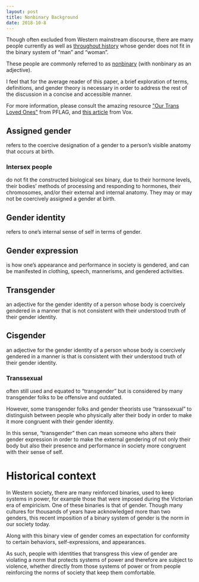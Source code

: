 ```yaml
---
layout: post
title: Nonbinary Background
date: 2018-10-8
---
```


Though often excluded from Western mainstream discourse, there are many people currently as well as [throughout history](http://bilerico.lgbtqnation.com/2008/02/transgender_history_trans_expression_in.php) whose gender does not fit in the binary system of “man” and “woman”.

These people are commonly referred to as [nonbinary](https://www.teenvogue.com/story/9-things-people-get-wrong-about-being-non-binary) (with nonbinary as an adjective). 

I feel that for the average reader of this paper, a brief exploration of terms, definitions, and gender theory is necessary in order to address the rest of the discussion in a concise and accessible manner.

For more information, please consult the amazing resource ["Our Trans Loved Ones"](https://www.pflag.org/sites/default/files/Our%20Trans%20Loved%20Ones.pdf) from PFLAG, and [this article](https://www.vox.com/2015/4/24/8483561/transgender-gender-identity-expression) from Vox.

## Assigned gender
refers to the coercive designation of a gender to a person’s visible anatomy that occurs at birth.

### Intersex people
do not fit the constructed biological sex binary, due to their hormone levels, their bodies’ methods of processing and responding to hormones, their chromosomes, and/or their external and internal anatomy.
They may or may not be coercively assigned a gender at birth.

## Gender identity
refers to one’s internal sense of self in terms of gender.

## Gender expression
is how one’s appearance and performance in society is gendered, and can be manifested in clothing, speech, mannerisms, and gendered activities.

## Transgender
an adjective for the gender identity of a person whose body is coercively gendered in a manner that is not consistent with their understood truth of their gender identity.

## Cisgender
an adjective for the gender identity of a person whose body is coercively gendered in a manner is that is consistent with their understood truth of their gender identity.

### Transsexual
often still used and equated to “transgender” but is considered by many transgender folks to be offensive and outdated.

However, some transgender folks and gender theorists use “transsexual” to distinguish between people who physically alter their body in order to make it more congruent with their gender identity.

In this sense, “transgender” then can mean someone who alters their gender expression in order to make the external gendering of not only their body but also their presence and performance in society more congruent with their sense of self.

# Historical context

In Western society, there are many reinforced binaries, used to keep systems in power, for example those that were imposed during the Victorian era of empiricism.
One of these binaries is that of gender. Though many cultures for thousands of years have acknowledged more than two genders, this recent imposition of a binary system of gender is the norm in our society today.

Along with this binary view of gender comes an expectation for conformity to certain behaviors, self-expressions, and appearances.

As such, people with identities that transgress this view of gender are violating a norm that protects systems of power and therefore are subject to violence, whether directly from those systems of power or from people reinforcing the norms of society that keep them comfortable.
